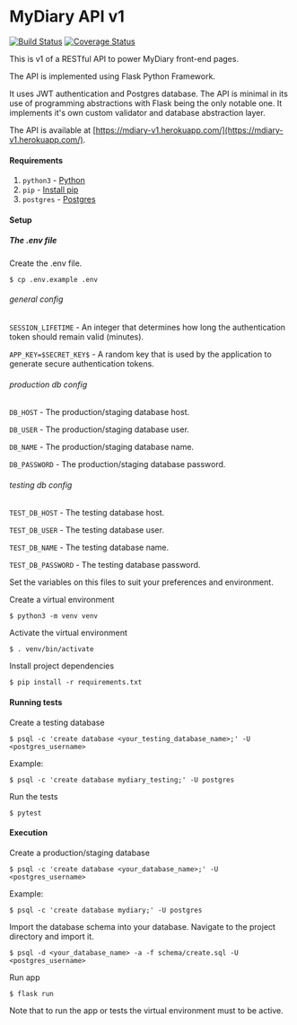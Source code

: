 # MyDiary API v1

[![Build Status](https://travis-ci.org/mutaimwiti/mydiary-v1.svg?branch=development)](
https://travis-ci.org/mutaimwiti/mydiary-v1)
[![Coverage Status](https://coveralls.io/repos/github/mutaimwiti/mydiary-v1/badge.svg?branch=development)](
https://coveralls.io/github/mutaimwiti/mydiary-v1?branch=development)

This is v1 of a RESTful API to power MyDiary front-end pages.

The API is implemented using Flask Python Framework. 

It uses JWT authentication and Postgres database.  The API is minimal in its use of programming abstractions with Flask 
being the only notable one. It implements it's own custom validator and database abstraction layer.

The API is available at [https://mdiary-v1.herokuapp.com/](https://mdiary-v1.herokuapp.com/).

#### Requirements
1. `python3` - [Python](https://www.python.org/)
2. `pip` - [Install pip](https://pip.pypa.io/en/stable/installing/)
3. `postgres` - [Postgres](https://www.postgresql.org/)

#### Setup
##### The .env file
Create the .env file.

`$ cp .env.example .env`

###### general config
`SESSION_LIFETIME` - An integer that determines how long the authentication token should remain valid (minutes).

`APP_KEY=$SECRET_KEY$` - A random key that is used by the application to generate secure authentication tokens.
###### production db config
`DB_HOST` - The production/staging database host.

`DB_USER` - The production/staging database user.

`DB_NAME` - The production/staging database name.

`DB_PASSWORD` - The production/staging database password.
###### testing db config
`TEST_DB_HOST` - The testing database host.

`TEST_DB_USER` - The testing database user.

`TEST_DB_NAME` - The testing database name.

`TEST_DB_PASSWORD` - The testing database password.

Set the variables on this files to suit your preferences and environment.

Create a virtual environment

`$ python3 -m venv venv`

Activate the virtual environment

`$ . venv/bin/activate`

Install project dependencies

`$ pip install -r requirements.txt`

#### Running tests
Create a testing database 

`$ psql -c 'create database <your_testing_database_name>;' -U <postgres_username>`

Example:

`$ psql -c 'create database mydiary_testing;' -U postgres`

Run the tests

`$ pytest`

#### Execution
Create a production/staging database 

`$ psql -c 'create database <your_database_name>;' -U <postgres_username>`

Example:

`$ psql -c 'create database mydiary;' -U postgres`

Import the database schema into your database. Navigate to the project directory and import it.

`$ psql -d <your_database_name> -a -f schema/create.sql -U <postgres_username>`

Run app

`$ flask run`

Note that to run the app or tests the virtual environment must to be active.
